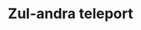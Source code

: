 ---
layout: item
title: Zul-andra teleport
item-id: 12938
datatable: true
id: 12938
name: "Zul-andra teleport"
members: true
lowalch: 4
highalch: 6
examine: "Teleports you to Zul-Andra."
monsters:
  - id: 2042
    name: "Zulrah"
    members: true
    combat_level: 725
    wiki_url: "https://oldschool.runescape.wiki/w/Zulrah#Serpentine"
    drops:
      - quantity: "4"
        rarity: 0.06048387096774194
    image: "https://oldschool.runescape.wiki/images/thumb/b/bc/Zulrah_%28serpentine%29.png/250px-Zulrah_%28serpentine%29.png?29a54"
---